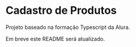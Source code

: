 # Cadastro de Produtos

Projeto baseado na formação Typescript da Alura.

Em breve este README será atualizado.

